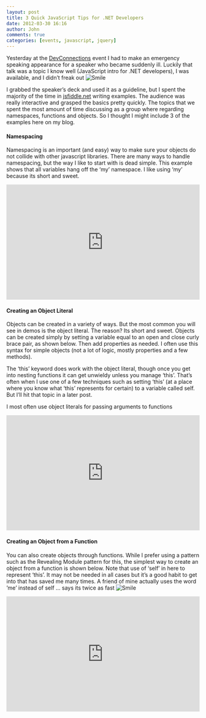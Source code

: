 ```yaml
---
layout: post
title: 3 Quick JavaScript Tips for .NET Developers
date: 2012-03-30 16:16
author: John
comments: true
categories: [events, javascript, jquery]
---
```

<p>Yesterday at the <a href="http://devconnections.com/home.aspx">DevConnections</a> event I had to make an emergency speaking appearance for a speaker who became suddenly ill. Luckily that talk was a topic I know well (JavaScript intro for .NET developers), I was available, and I didn’t freak out <img style="border-bottom-style: none; border-left-style: none; border-top-style: none; border-right-style: none" class="wlEmoticon wlEmoticon-smile" alt="Smile" src="http://images.johnpapa.net/wp-content/uploads/media/Windows-Live-Writer/3-Quick-JavaScript-Tips_A886/wlEmoticon-smile_2.png">&nbsp;</p> <p>I grabbed the speaker’s deck and used it as a guideline, but I spent the majority of the time in <a href="http://jsfiddle.net">jsfiddle.net</a> writing examples. The audience was really interactive and grasped the basics pretty quickly. The topics that we spent the most amount of time discussing as a group where regarding namespaces, functions and objects. So I thought I might include 3 of the examples here on my blog.</p> <h4>Namespacing</h4> <p>Namespacing is an important (and easy) way to make sure your objects do not collide with other javascript libraries. There are many ways to handle namespacing, but the way I like to start with is dead simple. This example shows that all variables hang off the ‘my’ namespace. I like using ‘my’ because its short and sweet.</p><iframe style="width: 100%; height: 300px" src="http://jsfiddle.net/johnpapa/t6TBv/embedded/" frameborder="0" allowfullscreen="allowfullscreen"></iframe> <h4>Creating an Object Literal</h4> <p>Objects can be created in a variety of ways. But the most common you will see in demos is the object literal. The reason? Its short and sweet. Objects can be created simply by setting a variable equal to an open and close curly brace pair, as shown below. Then add properties as needed. I often use this syntax for simple objects (not a lot of logic, mostly properties and a few methods). </p> <p>The ‘this’ keyword does work with the object literal, though once you get into nesting functions it can get unwieldy unless you manage ‘this’. That’s often when I use one of a few techniques such as setting ‘this’ (at a place where you know what ‘this’ represents for certain) to a variable called self. But I’ll hit that topic in a later post.</p> <p>I most often use object literals for passing arguments to functions </p> <p><iframe style="width: 100%; height: 300px" src="http://jsfiddle.net/johnpapa/XNPH9/embedded/" frameborder="0" allowfullscreen="allowfullscreen"></iframe></p> <h4>Creating an Object from a Function</h4> <p>You can also create objects through functions. While I prefer using a pattern such as the Revealing Module pattern for this, the simplest way to create an object from a function is shown below. Note that use of ‘self’ in here to represent ‘this’. It may not be needed in all cases but it’s a good habit to get into that has saved me many times. A friend of mine actually uses the word ’me’ instead of self … says its twice as fast <img style="border-bottom-style: none; border-left-style: none; border-top-style: none; border-right-style: none" class="wlEmoticon wlEmoticon-smile" alt="Smile" src="http://images.johnpapa.net/wp-content/uploads/media/Windows-Live-Writer/3-Quick-JavaScript-Tips_A886/wlEmoticon-smile_2.png"></p> <p><iframe style="width: 100%; height: 300px" src="http://jsfiddle.net/johnpapa/uZMfH/embedded/" frameborder="0" allowfullscreen="allowfullscreen"></iframe></p>

